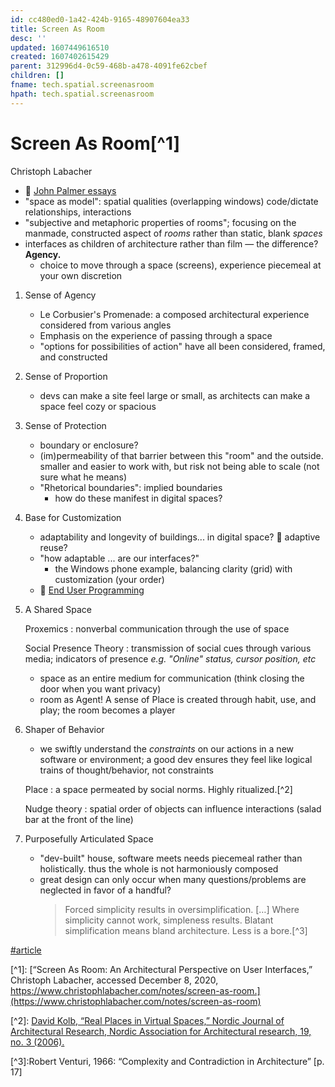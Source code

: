 ```yaml
---
id: cc480ed0-1a42-424b-9165-48907604ea33
title: Screen As Room
desc: ''
updated: 1607449616510
created: 1607402615429
parent: 312996d4-0c59-468b-a478-4091fe62cbef
children: []
fname: tech.spatial.screenasroom
hpath: tech.spatial.screenasroom
---
```

# Screen As Room[^1]

  Christoph Labacher

- :link: [John Palmer essays](https://darkblueheaven.com/spatialsoftware/)
- "space as model": spatial qualities (overlapping windows) code/dictate relationships, interactions
- "subjective and metaphoric properties of rooms"; focusing on the manmade, constructed aspect of _rooms_ rather than static, blank _spaces_
- interfaces as children of architecture rather than film — the difference? **Agency.**
  - choice to move through a space (screens), experience piecemeal at your own discretion

1. Sense of Agency
   - Le Corbusier's Promenade: a composed architectural experience considered from various angles
   - Emphasis on the experience of passing through a space
   - "options for possibilities of action" have all been considered, framed, and constructed

2. Sense of Proportion
   - devs can make a site feel large or small, as architects can make a space feel cozy or spacious

3. Sense of Protection
   - boundary or enclosure?
   - (im)permeability of that barrier between this "room" and the outside. smaller and easier to work with, but risk not being able to scale (not sure what he means)
   - "Rhetorical boundaries": implied boundaries
     - how do these manifest in digital spaces?

4. Base for Customization
   - adaptability and longevity of buildings... in digital space? :thinking: adaptive reuse?
   - "how adaptable ... are our interfaces?"
     - the Windows phone example, balancing clarity (grid) with customization (your order)
   - :link: [End User Programming](https://www.inkandswitch.com/end-user-programming.html#why-end-user-programming)

5. A Shared Space

     Proxemics
     : nonverbal communication through the use of space

     Social Presence Theory
     : transmission of social cues through various media; indicators of presence _e.g. "Online" status, cursor position, etc_

   - space as an entire medium for communication (think closing the door when you want privacy)
   - room as Agent! A sense of Place is created through habit, use, and play; the room becomes a player

6. Shaper of Behavior

   - we swiftly understand the _constraints_ on our actions in a new software or environment; a good dev ensures they feel like logical trains of thought/behavior, not constraints

   Place
   : a space permeated by social norms. Highly ritualized.[^2]

   Nudge theory
   : spatial order of objects can influence interactions (salad bar at the front of the line)

7. Purposefully Articulated Space
   - "dev-built" house, software meets needs piecemeal rather than holistically. thus the whole is not harmoniously composed
   - great design can only occur when many questions/problems are neglected in favor of a handful?
     > Forced simplicity results in oversimplification. […] Where simplicity cannot work, simpleness results. Blatant simplification means bland architecture. Less is a bore.[^3]

[#article](7c526272-8110-46a2-b1ff-cb09765161ec)

[^1]&#x3A; [“Screen As Room: An Architectural Perspective on User Interfaces,” Christoph Labacher, accessed December 8, 2020, https://www.christophlabacher.com/notes/screen-as-room.](https://www.christophlabacher.com/notes/screen-as-room)

[^2]&#x3A; [David Kolb, “Real Places in Virtual Spaces,” Nordic Journal of Architectural Research, Nordic Association for Architectural research, 19, no. 3 (2006).](http://www.dkolb.org/rpvs.pdf)

[^3]&#x3A;Robert Venturi, 1966: “Complexity and Contradiction in Architecture” [p. 17]


